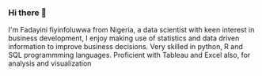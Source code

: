 ### Hi there 👋
I'm Fadayini fiyinfoluwwa from Nigeria, a data scientist with keen interest in business development, I enjoy making use of statistics and data driven information to improve business decisions.
Very skilled  in python, R and SQL programmming languages.
Proficient with Tableau and Excel also, for analysis and visualization
